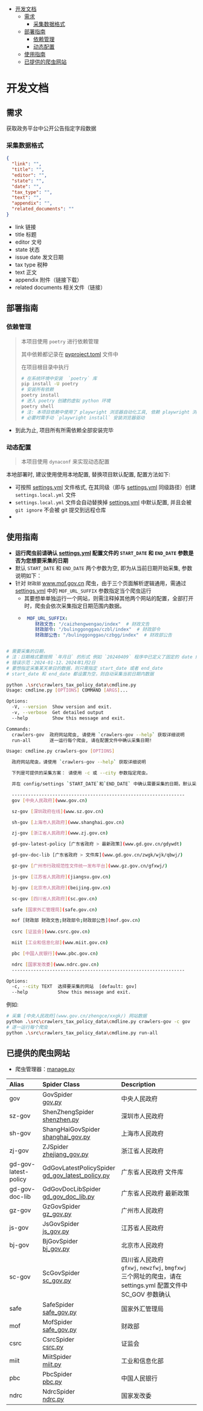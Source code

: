 - [开发文档](#%E5%BC%80%E5%8F%91%E6%96%87%E6%A1%A3)
    - [需求](#%E9%9C%80%E6%B1%82)
        - [采集数据格式](#%E9%87%87%E9%9B%86%E6%95%B0%E6%8D%AE%E6%A0%BC%E5%BC%8F)
    - [部署指南](#%E9%83%A8%E7%BD%B2%E6%8C%87%E5%8D%97)
        - [依赖管理](#%E4%BE%9D%E8%B5%96%E7%AE%A1%E7%90%86)
        - [动态配置](#%E5%8A%A8%E6%80%81%E9%85%8D%E7%BD%AE)
    - [使用指南](#%E4%BD%BF%E7%94%A8%E6%8C%87%E5%8D%97)
    - [已提供的爬虫网站](#%E5%B7%B2%E6%8F%90%E4%BE%9B%E7%9A%84%E7%88%AC%E8%99%AB%E7%BD%91%E7%AB%99)

# 开发文档

## 需求

获取政务平台中公开公告指定字段数据

### 采集数据格式

```json
{
  "link": "",
  "title": "",
  "editor": "",
  "state": "",
  "date": "",
  "tax_type": "",
  "text": "",
  "appendix": "",
  "related_documents": ""
}
```

- link 链接
- title 标题
- editor 文号
- state 状态
- issue date 发文日期
- tax type 税种
- text 正文
- appendix 附件（链接下载）
- related documents 相关文件（链接）

## 部署指南

### 依赖管理

> 本项目使用 `poetry` 进行依赖管理
>
> 其中依赖都记录在 [pyproject.toml](..%2Fpyproject.toml) 文件中
>
>在项目根目录中执行
>
> ```bash
> # 在系统环境中安装  `poetry` 库
> pip install -U poetry 
> # 安装所有依赖
> poetry install
> # 进入 poetry 创建的虚拟 python 环境
> poetry shell
> # 注: 本项目依赖中使用了 playwright 浏览器自动化工具, 依赖 playwright 浏览器驱动, 
> # 必要时需手动 `playwright install` 安装浏览器驱动
> ``` 

- 到此为止, 项目所有所需依赖全部安装完毕

### 动态配置

> 本项目使用 `dynaconf` 来实现动态配置

本地部署时, 建议使用使用本地配置, 替换项目默认配置,
配置方法如下:

- 可按照 [settings.yml](..%2Fsrc%2Fcrawlers_tax_policy_data%2Fconfig%2Fsettings.yml)
  文件格式, 在其同级（即与 [settings.yml](..%2Fsrc%2Fcrawlers_tax_policy_data%2Fconfig%2Fsettings.yml)
  同级路径）创建 `settings.local.yml` 文件
- `settings.local.yml` 文件会自动替换掉 [settings.yml](..%2Fsrc%2Fcrawlers_tax_policy_data%2Fconfig%2Fsettings.yml)
  中默认配置, 并且会被 `git ignore` 不会被 git 提交到远程仓库
-

## 使用指南

- **运行爬虫前请确认 [settings.yml](..%2Fsrc%2Fcrawlers_tax_policy_data%2Fconfig%2Fsettings.yml) 配置文件的 `START_DATE`
  和 `END_DATE` 参数是否为您想要采集的日期**
- 默认 `START_DATE` 和 `END_DATE` 两个参数为空, 即为从当前日期开始采集,
  参数说明如下：
- 针对 `财政部` www.mof.gov.cn
  爬虫，由于三个页面解析逻辑通用，需通过 [settings.yml](src%2Fcrawlers_tax_policy_data%2Fconfig%2Fsettings.yml)
  中的 `MOF_URL_SUFFIX` 参数指定当个爬虫运行
    - 其要想单单独运行一个网站，则需注释掉其他两个网站的配置，全部打开时，爬虫会依次采集指定日期范围内数据。
    - ```yaml
       MOF_URL_SUFFIX:
          财政文告: "/caizhengwengao/index"  # 财政文告
          财政部令: "/bulinggonggao/czbl/index"  # 财政部令
          财政部公告: "/bulinggonggao/czbgg/index"  # 财政部公告
    ```

```yaml
# 需要采集的日期，
# 注：日期格式要按照 `年月日` 的形式 例如 `20240409` 程序中已定义了固定的 date 解析逻辑
# 错误示范：2024-01-12、2024年1月2日
# 要想指定采集某天单日的数据，则只需指定 start_date 或者 end_date
# start_date 和 end_date 都设置为空，则自动采集当前日期内数据
```

```bash
python .\src\crawlers_tax_policy_data\cmdline.py
Usage: cmdline.py [OPTIONS] COMMAND [ARGS]...

Options:
  -V, --version  Show version and exit.
  -v, --verbose  Get detailed output
  --help         Show this message and exit.

Commands:
  crawlers-gov  政府网站爬虫, 请使用 `crawlers-gov --help` 获取详细说明
  run-all       逐一运行每个爬虫, 请在配置文件中确认采集日期! 

```

```bash
Usage: cmdline.py crawlers-gov [OPTIONS]

  政府网站爬虫，请使用 `crawlers-gov --help` 获取详细说明

  下列是可提供的采集方案： 请使用 -c 或 --city 参数指定爬虫，

  并在 config/settings `START_DATE`和`END_DATE` 中确认需要采集的日期，默认采集当日的数据

  ----------------------------------------------------------------
  gov [中央人民政府](www.gov.cn)

  sz-gov [深圳政府在线](www.sz.gov.cn)

  sh-gov [上海市人民政府](www.shanghai.gov.cn)

  zj-gov [浙江省人民政府](www.zj.gov.cn)

  gd-gov-latest-policy [广东省政府 > 最新政策](www.gd.gov.cn/gdywdt)

  gd-gov-doc-lib [广东省政府 > 文件库](www.gd.gov.cn/zwgk/wjk/qbwj/)

  gz-gov [广州市行政规范性文件统一发布平台](www.gz.gov.cn/gfxwj/)

  js-gov [江苏省人民政府](jiangsu.gov.cn)

  bj-gov [北京市人民政府](beijing.gov.cn)

  sc-gov [四川省人民政府](sc.gov.cn)

  safe [国家外汇管理局](safe.gov.cn)

  mof [财政部 财政文告;财政部令;财政部公告](mof.gov.cn)
  
  csrc [证监会](www.csrc.gov.cn)

  miit [工业和信息化部](www.miit.gov.cn)

  pbc [中国人民银行](www.pbc.gov.cn)

  ndrc [国家发改委](www.ndrc.gov.cn)
  ----------------------------------------------------------------

Options:
  -c, --city TEXT  选择要采集的网站  [default: gov]
  --help           Show this message and exit.
```

例如:

```bash
# 采集 [中央人民政府](www.gov.cn/zhengce/xxgk/) 网站数据
python .\src\crawlers_tax_policy_data\cmdline.py crawlers-gov -c gov
# 逐一运行每个爬虫
python .\src\crawlers_tax_policy_data\cmdline.py run-all
```

## 已提供的爬虫网站

- 爬虫管理器：[manage.py](src%2Fcrawlers_tax_policy_data%2Fmanage.py)

| Alias                | Spider Class                                                                                                              | Description                                                                          |
|:---------------------|:--------------------------------------------------------------------------------------------------------------------------|:-------------------------------------------------------------------------------------|
| gov                  | GovSpider               <br/>   [gov.py](src%2Fcrawlers_tax_policy_data%2Fspider%2Fgov.py)                                | 中央人民政府                                                                               |
| sz-gov               | ShenZhengSpider         <br/>[shenzhen.py](src%2Fcrawlers_tax_policy_data%2Fspider%2Fshenzhen.py)                         | 深圳市人民政府                                                                              |
| sh-gov               | ShangHaiGovSpider       <br/>[shanghai_gov.py](src%2Fcrawlers_tax_policy_data%2Fspider%2Fshanghai_gov.py)                 | 上海市人民政府                                                                              |
| zj-gov               | ZJSpider                <br/>[zhejiang_gov.py](src%2Fcrawlers_tax_policy_data%2Fspider%2Fzhejiang_gov.py)                 | 浙江省人民政府                                                                              |
| gd-gov-latest-policy | GdGovLatestPolicySpider <br/>[gd_gov_latest_policy.py](src%2Fcrawlers_tax_policy_data%2Fspider%2Fgd_gov_latest_policy.py) | 广东省人民政府  文件库                                                                         |
| gd-gov-doc-lib       | GdGovDocLibSpider       <br/>[gd_gov_doc_lib.py](src%2Fcrawlers_tax_policy_data%2Fspider%2Fgd_gov_doc_lib.py)             | 广东省人民政府 最新政策                                                                         |
| gz-gov               | GzGovSpider             <br/>[gz_gov.py](src%2Fcrawlers_tax_policy_data%2Fspider%2Fgz_gov.py)                             | 广州市人民政府                                                                              |
| js-gov               | JsGovSpider             <br/>[js_gov.py](src%2Fcrawlers_tax_policy_data%2Fspider%2Fjs_gov.py)                             | 江苏省人民政府                                                                              |
| bj-gov               | BjGovSpider             <br/>[bj_gov.py](src%2Fcrawlers_tax_policy_data%2Fspider%2Fbj_gov.py)                             | 北京市人民政府                                                                              |
| sc-gov               | ScGovSpider             <br/> [sc_gov.py](src%2Fcrawlers_tax_policy_data%2Fspider%2Fsc_gov.py)                            | 四川省人民政府 <br/>`gfxwj`, `newzfwj`, `bmgfxwj` 三个网址的爬虫，请在 settings.yml 配置文件中 SC_GOV 参数确认 |
| safe                 | SafeSpider              <br/>[safe_gov.py](src%2Fcrawlers_tax_policy_data%2Fspider%2Fsafe_gov.py)                         | 国家外汇管理局                                                                              |
| mof                  | MofSpider               <br/>[safe_gov.py](src%2Fcrawlers_tax_policy_data%2Fspider%2Fsafe_gov.py)                         | 财政部                                                                                  |
| csrc                 | CsrcSpider              <br/>[csrc.py](src%2Fcrawlers_tax_policy_data%2Fspider%2Fcsrc.py)                                 | 证监会                                                                                  |
| miit                 | MiitSpider              <br/>[miit.py](src%2Fcrawlers_tax_policy_data%2Fspider%2Fmiit.py)                                 | 工业和信息化部                                                                              |
| pbc                  | PbcSpider               <br/>[pbc.py](src%2Fcrawlers_tax_policy_data%2Fspider%2Fpbc.py)                                   | 中国人民银行                                                                               |
| ndrc                 | NdrcSpider              <br/>[ndrc.py](src%2Fcrawlers_tax_policy_data%2Fspider%2Fndrc.py)                                 | 国家发改委                                                                                |

